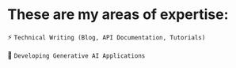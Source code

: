# These are my areas of expertise: 

⚡️ `Technical Writing (Blog, API Documentation, Tutorials)` 

🔆 `Developing Generative AI Applications`






